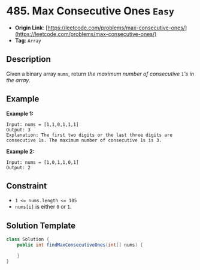 # 485. Max Consecutive Ones `Easy`

- **Origin Link**: [https://leetcode.com/problems/max-consecutive-ones/](https://leetcode.com/problems/max-consecutive-ones/)
- **Tag**: `Array`


## Description

Given a binary array `nums`, return *the maximum number of consecutive* `1`*'s in the array*.


## Example

**Example 1:**

```
Input: nums = [1,1,0,1,1,1]
Output: 3
Explanation: The first two digits or the last three digits are consecutive 1s. The maximum number of consecutive 1s is 3.
```

**Example 2:**

```
Input: nums = [1,0,1,1,0,1]
Output: 2
```


## Constraint

- `1 <= nums.length <= 105`
- `nums[i]` is either `0` or `1`.

## Solution Template

```java
class Solution {
    public int findMaxConsecutiveOnes(int[] nums) {

    }
}
```
